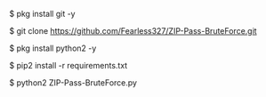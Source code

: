 $ pkg install git -y

$ git clone https://github.com/Fearless327/ZIP-Pass-BruteForce.git

$ pkg install python2 -y

$ pip2 install -r requirements.txt

$ python2 ZIP-Pass-BruteForce.py
